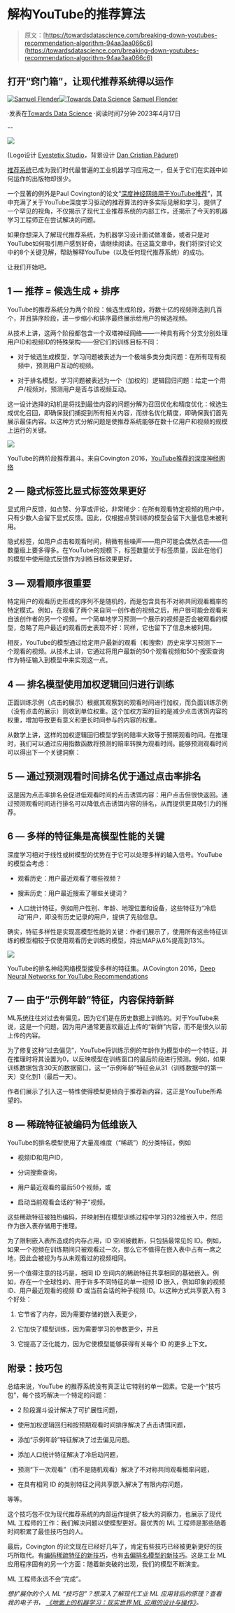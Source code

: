 # 解构YouTube的推荐算法

> 原文：[https://towardsdatascience.com/breaking-down-youtubes-recommendation-algorithm-94aa3aa066c6](https://towardsdatascience.com/breaking-down-youtubes-recommendation-algorithm-94aa3aa066c6)

## 打开“窍门箱”，让现代推荐系统得以运作

[](https://medium.com/@samuel.flender?source=post_page-----94aa3aa066c6--------------------------------)[![Samuel Flender](../Images/390d82a673de8a8bb11cef66978269b5.png)](https://medium.com/@samuel.flender?source=post_page-----94aa3aa066c6--------------------------------)[](https://towardsdatascience.com/?source=post_page-----94aa3aa066c6--------------------------------)[![Towards Data Science](../Images/a6ff2676ffcc0c7aad8aaf1d79379785.png)](https://towardsdatascience.com/?source=post_page-----94aa3aa066c6--------------------------------) [Samuel Flender](https://medium.com/@samuel.flender?source=post_page-----94aa3aa066c6--------------------------------)

·发表在[Towards Data Science](https://towardsdatascience.com/?source=post_page-----94aa3aa066c6--------------------------------) ·阅读时间7分钟·2023年4月17日

--

![](../Images/bc33a53302b6c34ec83db3c79b921ab2.png)

(Logo设计 [Eyestetix Studio](https://unsplash.com/photos/LskCjwwJBEQ)，背景设计 [Dan Cristian Pădureț](https://unsplash.com/photos/h3kuhYUCE9A))

[推荐系统](/learning-to-rank-a-primer-40d2ff9960af)已成为我们时代最普遍的工业机器学习应用之一，但关于它们在实践中如何运作的出版物却很少。

一个显著的例外是Paul Covington的论文“[深度神经网络用于YouTube推荐](https://research.google/pubs/pub45530/)”，其中充满了关于YouTube深度学习驱动的推荐算法的许多实际见解和学习，提供了一个罕见的视角，不仅揭示了现代工业推荐系统的内部工作，还揭示了今天的机器学习工程师正在尝试解决的问题。

如果你想深入了解现代推荐系统，为机器学习设计面试做准备，或者只是对YouTube如何吸引用户感到好奇，请继续阅读。在这篇文章中，我们将探讨论文中的8个关键见解，帮助解释YouTube（以及任何现代推荐系统）的成功。

让我们开始吧。

## 1 — 推荐 = 候选生成 + 排序

YouTube的推荐系统分为两个阶段：候选生成阶段，将数十亿的视频筛选到几百个，并且排序阶段，进一步缩小和排序最终展示给用户的候选视频。

从技术上讲，这两个阶段都包含一个双塔神经网络——一种具有两个分支分别处理用户ID和视频ID的特殊架构——但它们的训练目标不同：

+   对于候选生成模型，学习问题被表述为一个极端多类分类问题：在所有现有视频中，预测用户互动的视频。

+   对于排名模型，学习问题被表述为一个（加权的）逻辑回归问题：给定一个用户/视频对，预测用户是否与该视频互动。

这一设计选择的动机是将找到最佳内容的问题分解为召回优化和精度优化：候选生成优化召回，即确保我们捕捉到所有相关内容，而排名优化精度，即确保我们首先展示最佳内容。以这种方式分解问题是使推荐系统能够在数十亿用户和视频的规模上运行的关键。

![](../Images/ca19ae5ba69bc5b4581ec6818e5a220a.png)

YouTube的两阶段推荐漏斗。来自Covington 2016，[YouTube推荐的深度神经网络](https://research.google/pubs/pub45530/)

## 2 — 隐式标签比显式标签效果更好

显式用户反馈，如点赞、分享或评论，非常稀少：在所有观看特定视频的用户中，只有少数人会留下显式反馈。因此，仅根据点赞训练的模型会留下大量信息未被利用。

隐式标签，如用户点击和观看时间，稍微有些噪声——用户可能会偶然点击——但数量级上要多得多。在YouTube的规模下，标签数量优于标签质量，因此在他们的模型中使用隐式反馈作为训练目标效果更好。

## 3 — 观看顺序很重要

特定用户的观看历史形成的序列不是随机的，而是包含具有不对称共同观看概率的特定模式。例如，在观看了两个来自同一创作者的视频之后，用户很可能会观看来自该创作者的另一个视频。一个简单地学习预测一个展示的视频是否会被观看的模型，忽略了用户最近的观看历史表现不好：同样，它也留下了信息未被利用。

相反，YouTube的模型通过给定用户最新的观看（和搜索）历史来学习预测下一个观看的视频。从技术上讲，它通过将用户最新的50个观看视频和50个搜索查询作为特征输入到模型中来实现这一点。

## 4 — 排名模型使用加权逻辑回归进行训练

正面训练示例（点击的展示）根据其观察到的观看时间进行加权，而负面训练示例（没有点击的展示）则收到单位权重。这个加权方案的目的是减少点击诱饵内容的权重，增加导致更有意义和更长时间参与的内容的权重。

从数学上讲，这样的加权逻辑回归模型学到的赔率大致等于预期观看时间。在推理时，我们可以通过应用指数函数将预测的赔率转换为观看时间。能够预测观看时间可以得出下一个关键洞察：

## 5 — 通过预测观看时间排名优于通过点击率排名

这是因为点击率排名会促进低观看时间的点击诱饵内容：用户点击但很快返回。通过预测观看时间进行排名可以降低点击诱饵内容的排名，从而提供更具吸引力的推荐。

## 6 — 多样的特征集是高模型性能的关键

深度学习相对于线性或树模型的优势在于它可以处理多样的输入信号。YouTube的模型会考虑：

+   观看历史：用户最近观看了哪些视频？

+   搜索历史：用户最近搜索了哪些关键词？

+   人口统计特征，例如用户性别、年龄、地理位置和设备，这些特征为“冷启动”用户，即没有历史记录的用户，提供了先验信息。

确实，特征多样性是实现高模型性能的关键：作者们展示了，使用所有这些特征训练的模型相较于仅使用观看历史训练的模型，持出MAP从6%提高到13%。

![](../Images/c6af4c3ed8fad76253cc0101452d62dd.png)

YouTube的排名神经网络模型接受多样的特征集。从Covington 2016，[Deep Neural Networks for YouTube Recommendations](https://research.google/pubs/pub45530/)

## 7 — 由于“示例年龄”特征，内容保持新鲜

ML系统往往对过去有偏见，因为它们是在历史数据上训练的。对于YouTube来说，这是一个问题，因为用户通常更喜欢最近上传的“新鲜”内容，而不是很久以前上传的内容。

为了修复这种“过去偏见”，YouTube将训练示例的年龄作为模型中的一个特征，并在推理时将其设置为0，以反映模型在训练窗口的最后阶段进行预测。例如，如果训练数据包含30天的数据窗口，这一“示例年龄”特征会从31（训练数据中的第一天）变化到1（最后一天）。

作者们展示了引入这一特性使得模型更倾向于推荐新内容，这正是YouTube所希望的。

## 8 — 稀疏特征被编码为低维嵌入

YouTube的排名模型使用了大量高维度（“稀疏”）的分类特征，例如

+   视频ID和用户ID，

+   分词搜索查询，

+   用户最近观看的最后50个视频，或

+   启动当前观看会话的“种子”视频。

这些稀疏特征被独热编码，并映射到在模型训练过程中学习的32维嵌入中，然后作为嵌入表存储用于推理。

为了限制嵌入表所造成的内存占用，ID 空间被截断，只包括最常见的 ID。例如，如果一个视频在训练期间只被观看过一次，那么它不值得在嵌入表中占有一席之地，因此会被视为与从未观看过的视频相同。

另一个值得注意的技巧是，相同 ID 空间内的稀疏特征共享相同的基础嵌入。例如，存在一个全球性的、用于许多不同特征的单一视频 ID 嵌入，例如印象的视频 ID、用户最近观看的视频 ID 或当前会话的种子视频 ID。以这种方式共享嵌入有 3 个好处：

1.  它节省了内存，因为需要存储的嵌入表更少，

1.  它加快了模型训练，因为需要学习的参数更少，并且

1.  它提高了泛化能力，因为它使模型能够获得有关每个 ID 的更多上下文。

## 附录：技巧包

总结来说，YouTube 的推荐系统没有真正让它特别的单一因素。它是一个“技巧包”，每个技巧解决一个特定的问题：

+   2 阶段漏斗设计解决了可扩展性问题，

+   使用加权逻辑回归和按预期观看时间排序解决了点击诱饵问题，

+   添加“示例年龄”特征解决了过去偏见问题。

+   添加人口统计特征解决了冷启动问题，

+   预测“下一次观看”（而不是随机观看）解决了不对称共同观看概率问题，

+   在具有相同 ID 的类别特征之间共享嵌入解决了有限内存问题，

等等。

这个技巧包不仅为现代推荐系统的内部运作提供了极大的洞察力，也展示了现代 ML 工程师的工作：我们解决问题以使模型更好。最优秀的 ML 工程师是那些随着时间积累了最佳技巧包的人。

最后，Covington 的论文现在已经好几年了，肯定有些技巧已经被更新更好的技巧所取代。有[编码稀疏特征的新技巧](/hashing-in-modern-recommender-systems-a-primer-9c6b2cf4497a)，也有[去偏排名模型的新技巧](https://medium.com/towards-data-science/biases-in-recommender-systems-top-challenges-and-recent-breakthroughs-edcda59d30bf)。这是工业 ML 应用程序固有的另一个方面：随着新突破的出现，我们的模型不断演变。

ML 工程师永远不会“完成”。

*想扩展你的个人 ML “技巧包”？想深入了解现代工业 ML 应用背后的原理？查看我的电子书，* [*《地面上的机器学习：现实世界 ML 应用的设计与操作》*](https://samflender.gumroad.com/l/mlontheground)*。*
